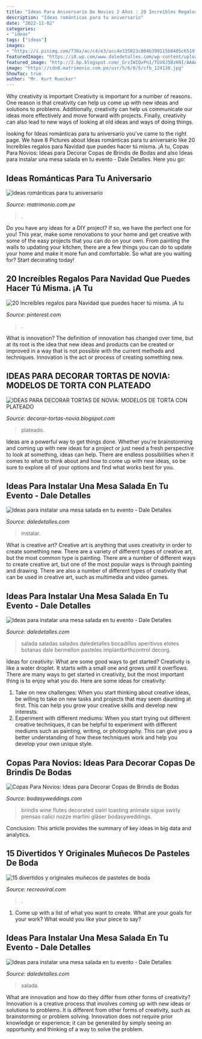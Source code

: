```yaml
---
title: "Ideas Para Aniversario De Novios 2 Años : 20 Increíbles Regalos Para Navidad Que Puedes Hacer Tú Misma. ¡a Tu"
description: "Ideas románticas para tu aniversario"
date: "2022-11-02"
categories:
- "ideas"
tags: ["ideas"]
images:
- "https://i.pinimg.com/736x/ac/c4/e3/acc4e335023c004b399115b8405c6519--mica.jpg"
featuredImage: "https://i0.wp.com/www.daledetalles.com/wp-content/uploads/2016/08/mesa-salada10.jpg"
featured_image: "http://2.bp.blogspot.com/_GrzIWIQvPnI/TGV8J5BzH9I/AAAAAAAANu4/5ZIDIDjCYLk/s1600/3.jpg"
image: "https://cdn0.matrimonio.com.pe/usr/5/6/0/5/cfb_124138.jpg"
ShowToc: true
author: "Mr. Kurt Ruecker"
---
```



Why creativity is important
Creativity is important for a number of reasons. One reason is that creativity can help us come up with new ideas and solutions to problems. Additionally, creativity can help us communicate our ideas more effectively and move forward with projects. Finally, creativity can also lead to new ways of looking at old ideas and ways of doing things.

	

		
looking for Ideas románticas para tu aniversario you've came to the right page. We have 8 Pictures about Ideas románticas para tu aniversario like 20 Increíbles regalos para Navidad que puedes hacer tú misma. ¡A tu, Copas Para Novios: Ideas para Decorar Copas de Brindis de Bodas and also Ideas para instalar una mesa salada en tu evento - Dale Detalles. Here you go:
		
    
## Ideas Románticas Para Tu Aniversario

<img loading=lazy src="https://cdn0.matrimonio.com.pe/usr/5/6/0/5/cfb_124138.jpg" onerror="this.onerror=null;this.src='https://tse4.mm.bing.net/th?id=OIP.A5adRx1hMFLEewPyYjHxYwAAAA&amp;pid=15.1';" alt="Ideas románticas para tu aniversario">

_Source: matrimonio.com.pe_

>. 

	

Do you have any ideas for a DIY project? If so, we have the perfect one for you! This year, make some renovations to your home and get creative with some of the easy projects that you can do on your own. From painting the walls to updating your kitchen, there are a few things you can do to update your home and make it more fun and comfortable. So what are you waiting for? Start decorating today!

    
## 20 Increíbles Regalos Para Navidad Que Puedes Hacer Tú Misma. ¡A Tu

<img loading=lazy src="https://i.pinimg.com/736x/ac/c4/e3/acc4e335023c004b399115b8405c6519--mica.jpg" onerror="this.onerror=null;this.src='https://tse1.mm.bing.net/th?id=OIP.UGAJUrusSTPUPrgkVqDAMgHaF6&amp;pid=15.1';" alt="20 Increíbles regalos para Navidad que puedes hacer tú misma. ¡A tu">

_Source: pinterest.com_

>. 

	

What is innovation?
The definition of innovation has changed over time, but at its root is the idea that new ideas and products can be created or improved in a way that is not possible with the current methods and techniques. Innovation is the act or process of creating something new.

    
## IDEAS PARA DECORAR TORTAS DE NOVIA: MODELOS DE TORTA CON PLATEADO

<img loading=lazy src="http://2.bp.blogspot.com/_GrzIWIQvPnI/TGV8J5BzH9I/AAAAAAAANu4/5ZIDIDjCYLk/s1600/3.jpg" onerror="this.onerror=null;this.src='https://tse1.mm.bing.net/th?id=OIP.nYv7xsa6czt9fm58y8TORAHaKz&amp;pid=15.1';" alt="IDEAS PARA DECORAR TORTAS DE NOVIA: MODELOS DE TORTA CON PLATEADO">

_Source: decorar-tortas-novia.blogspot.com_

>plateado. 

	

Ideas are a powerful way to get things done. Whether you're brainstorming and coming up with new ideas for a project or just need a fresh perspective to look at something, ideas can help. There are endless possibilities when it comes to what to think about and how to come up with new ideas, so be sure to explore all of your options and find what works best for you.

    
## Ideas Para Instalar Una Mesa Salada En Tu Evento - Dale Detalles

<img loading=lazy src="https://i0.wp.com/www.daledetalles.com/wp-content/uploads/2016/08/mesa-salada10.jpg" onerror="this.onerror=null;this.src='https://tse1.mm.bing.net/th?id=OIP.gOGKzNa6DtF7JK0VVBP1ngHaFj&amp;pid=15.1';" alt="Ideas para instalar una mesa salada en tu evento - Dale Detalles">

_Source: daledetalles.com_

>instalar. 

	

What is creative art?
Creative art is anything that uses creativity in order to create something new. There are a variety of different types of creative art, but the most common type is painting. There are a number of different ways to create creative art, but one of the most popular ways is through painting and drawing. There are also a number of different types of creativity that can be used in creative art, such as multimedia and video games.

    
## Ideas Para Instalar Una Mesa Salada En Tu Evento - Dale Detalles

<img loading=lazy src="https://i2.wp.com/www.daledetalles.com/wp-content/uploads/2016/08/mesa-salada22.jpg" onerror="this.onerror=null;this.src='https://tse2.mm.bing.net/th?id=OIP.ChBIrQjXjLSdavP4GB5uZAHaFj&amp;pid=15.1';" alt="Ideas para instalar una mesa salada en tu evento - Dale Detalles">

_Source: daledetalles.com_

>salada saladas salados daledetalles bocadillos aperitivos elotes botanas dale bermellon pasteles implantbirthcontrol decorg. 

	

Ideas for creativity: What are some good ways to get started?
Creativity is like a water droplet. It starts with a small one and grows until it overflows. There are many ways to get started in creativity, but the most important thing is to enjoy what you do. Here are some ideas for creativity: 
1. Take on new challenges: When you start thinking about creative ideas, be willing to take on new tasks and projects that may seem daunting at first. This can help you grow your creative skills and develop new interests. 
2. Experiment with different mediums: When you start trying out different creative techniques, it can be helpful to experiment with different mediums such as painting, writing, or photography. This can give you a better understanding of how these techniques work and help you develop your own unique style. 

    
## Copas Para Novios: Ideas Para Decorar Copas De Brindis De Bodas

<img loading=lazy src="https://bodasyweddings.com/wp-content/uploads/2016/12/copas-para-brindis-de-bodas.jpg" onerror="this.onerror=null;this.src='https://tse4.mm.bing.net/th?id=OIP.vLLGFCio59R7v7m7mleHEQHaMW&amp;pid=15.1';" alt="Copas Para Novios: Ideas para Decorar Copas de Brindis de Bodas">

_Source: bodasyweddings.com_

>brindis wine flutes decorated swirl toasting anímate sigue swirly piensas calici nozze martini gläser bodasyweddings. 

	

Conclusion:
This article provides the summary of key ideas in big data and analytics.

    
## 15 Divertidos Y Originales Muñecos De Pasteles De Boda

<img loading=lazy src="https://www.recreoviral.com/wp-content/uploads/2016/12/7-9.jpg" onerror="this.onerror=null;this.src='https://tse3.mm.bing.net/th?id=OIP.Okzy504ptshHqhnN4EpoXwHaFj&amp;pid=15.1';" alt="15 divertidos y originales muñecos de pasteles de boda">

_Source: recreoviral.com_

>. 

	

1. Come up with a list of what you want to create. What are your goals for your work? What would you like your piece to say? 

    
## Ideas Para Instalar Una Mesa Salada En Tu Evento - Dale Detalles

<img loading=lazy src="https://i2.wp.com/www.daledetalles.com/wp-content/uploads/2016/08/mesa-salada17.jpg?resize=499%2C665" onerror="this.onerror=null;this.src='https://tse4.mm.bing.net/th?id=OIP.KDNx4k4abA1TR-ot1i1lSAHaJ3&amp;pid=15.1';" alt="Ideas para instalar una mesa salada en tu evento - Dale Detalles">

_Source: daledetalles.com_

>salada. 

	

What are innovation and how do they differ from other forms of creativity?
Innovation is a creative process that involves coming up with new ideas or solutions to problems. It is different from other forms of creativity, such as brainstorming or problem solving. Innovation does not require prior knowledge or experience; it can be generated by simply seeing an opportunity and thinking of a way to solve the problem.


